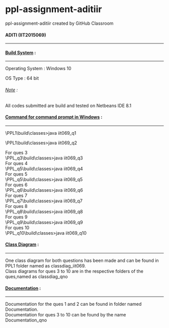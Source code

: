 # ppl-assignment-aditiir
ppl-assignment-aditiir created by GitHub Classroom
<h4>ADITI (IIT2015069)</h4>
<hr>

<h4><u>Build System</u> :</h4>
<hr>
Operating System : Windows 10 <p>
OS Type : 64 bit<p>
<h6><u>Note</u> :</h6> All codes submitted are build and tested on Netbeans IDE 8.1<p>

<h4><u>Command for command prompt in Windows</u> :</h4>
<hr>
\PPL1\build\classes>java iit069_q1
<p>
\PPL1\build\classes>java iit069_q2
<p>
For ques 3<br>
\PPL_q3\build\classes>java iit069_q3<br>
For ques 4<br>
\PPL_q5\build\classes>java iit069_q4<br>
For ques 5<br>
\PPL_q5\build\classes>java iit069_q5<br>
For ques 6<br>
\PPL_q6\build\classes>java iit069_q6<br>
For ques 7<br>
\PPL_q7\build\classes>java iit069_q7<br>
For ques 8<br>
\PPL_q8\build\classes>java iit069_q8<br>
For ques 9<br>
\PPL_q9\build\classes>java iit069_q9<br>
For ques 10<br>
\PPL_q10\build\classes>java iit069_q10<br>
<h4><u>Class Diagram</u> :</h4>
<hr>
One class diagram for both questions has been made and can be found in PPL1 folder named as classdiag_iit069.<br>
Class diagrams for ques 3 to 10 are in the respective folders of the ques,named as classdiag_qno

<h4><u>Documentation</u> :</h4>
<hr>
Documentation for the ques 1 and 2 can be found in folder named Documentation.<br>
Documentation for ques 3 to 10 can be found by the name Documentation_qno

